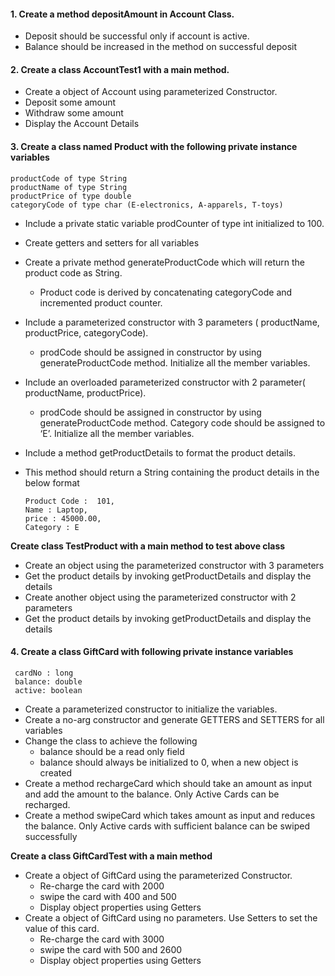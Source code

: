 #### 1. Create a method depositAmount in Account Class. 
- Deposit should be successful only if account is active. 
- Balance should be increased in the method on successful deposit

#### 2. Create a class AccountTest1 with a main method. 
- Create a object of Account using parameterized Constructor.
- Deposit some amount 
- Withdraw some amount
- Display the Account Details


#### 3. Create a class named Product with the following private instance variables
    productCode of type String
    productName of type String
    productPrice of type double
    categoryCode of type char (E-electronics, A-apparels, T-toys)

  - Include a private static variable prodCounter of type int initialized to 100.
  - Create getters and setters for all variables
  - Create a private method generateProductCode which will return the product code as String. 
    - Product code is derived by concatenating categoryCode and incremented product counter.
  - Include a parameterized constructor with 3 parameters  ( productName, productPrice, categoryCode). 
    - prodCode should be assigned in constructor by using generateProductCode method. Initialize all the member variables.
  - Include an overloaded parameterized constructor with  2 parameter( productName, productPrice). 
    - prodCode should be assigned in constructor by using generateProductCode method. Category code should be assigned to ‘E’. Initialize all the member variables.
  - Include a method getProductDetails to format the product details. 
  - This method should return a String containing the product details  in the below format

        Product Code :  101, 
        Name : Laptop, 
        price : 45000.00, 
        Category : E

**Create class TestProduct with a main method to test above class**
- Create an object using the parameterized constructor with 3 parameters
- Get the product details by invoking getProductDetails and display the details
- Create another object using the parameterized constructor with 2 parameters
- Get the product details by invoking getProductDetails and display the details

#### 4. Create a class GiftCard with following private instance variables
     cardNo : long
     balance: double
     active: boolean

- Create a parameterized constructor to initialize the variables.
- Create a no-arg constructor and generate GETTERS and SETTERS for all variables
- Change the class to achieve the following
  - balance should be a read only field
  - balance should always be initialized to 0, when a new object is created
- Create a method rechargeCard which should take an amount as input and add the amount 
  to the balance. Only Active Cards can be recharged.
- Create a method swipeCard which takes amount as input and reduces the balance. Only 
  Active cards with sufficient balance can be swiped successfully

**Create a class GiftCardTest with a main method**
- Create a object of GiftCard using the parameterized Constructor.
    - Re-charge the card with 2000 
    - swipe the card with 400 and 500
    - Display object properties using Getters
- Create a object of GiftCard using no parameters. Use Setters to set the value of this 
  card.
    - Re-charge the card with 3000
    - swipe the card with 500 and 2600 
    - Display object properties using Getters
